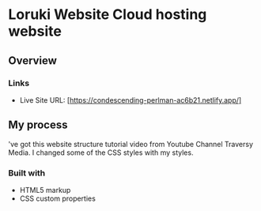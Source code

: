 # Loruki Website Cloud hosting website

## Overview

### Links

- Live Site URL: [https://condescending-perlman-ac6b21.netlify.app/]

## My process

've got this website structure tutorial video from Youtube Channel Traversy Media. I changed some of the CSS styles with my styles.

### Built with

- HTML5 markup
- CSS custom properties
